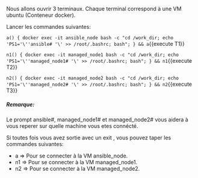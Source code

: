 
Nous allons ouvrir 3 terminaux. Chaque terminal correspond à une VM ubuntu (Conteneur docker).

Lancer les commandes suivantes:

`a() { docker exec -it ansible_node bash -c "cd /work_dir; echo 'PS1='\''ansible# '\' >> /root/.bashrc; bash"; } && a`{{execute T1}}

`n1() { docker exec -it managed_node1 bash -c "cd /work_dir; echo 'PS1='\''managed_node1# '\' >> /root/.bashrc; bash"; } && n1`{{execute T2}}

`n2() { docker exec -it managed_node2 bash -c "cd /work_dir; echo 'PS1='\''managed_node2# '\' >> /root/.bashrc; bash"; } && n2`{{execute T3}}

##### _Remarque_:
Le prompt ansible#, managed_node1# et managed_node2# vous aidera à vous reperer sur quelle machine vous etes connécté.

Si toutes fois vous avez sortie avec un exit , vous pouvez taper les commandes suivantes:

- a  => Pour se connecter à la VM ansible_node.
- n1 => Pour se connecter à la VM managed_node1.
- n2 => Pour se connecter à la VM managed_node2.
